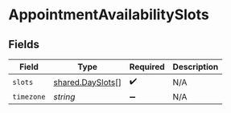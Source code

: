 # AppointmentAvailabilitySlots


## Fields

| Field                                                | Type                                                 | Required                                             | Description                                          |
| ---------------------------------------------------- | ---------------------------------------------------- | ---------------------------------------------------- | ---------------------------------------------------- |
| `slots`                                              | [shared.DaySlots](../../models/shared/dayslots.md)[] | :heavy_check_mark:                                   | N/A                                                  |
| `timezone`                                           | *string*                                             | :heavy_minus_sign:                                   | N/A                                                  |